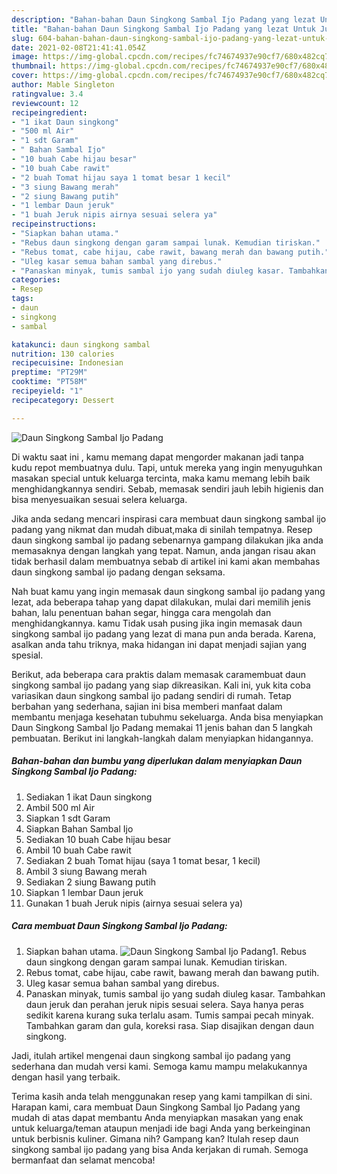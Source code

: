 ```yaml
---
description: "Bahan-bahan Daun Singkong Sambal Ijo Padang yang lezat Untuk Jualan"
title: "Bahan-bahan Daun Singkong Sambal Ijo Padang yang lezat Untuk Jualan"
slug: 604-bahan-bahan-daun-singkong-sambal-ijo-padang-yang-lezat-untuk-jualan
date: 2021-02-08T21:41:41.054Z
image: https://img-global.cpcdn.com/recipes/fc74674937e90cf7/680x482cq70/daun-singkong-sambal-ijo-padang-foto-resep-utama.jpg
thumbnail: https://img-global.cpcdn.com/recipes/fc74674937e90cf7/680x482cq70/daun-singkong-sambal-ijo-padang-foto-resep-utama.jpg
cover: https://img-global.cpcdn.com/recipes/fc74674937e90cf7/680x482cq70/daun-singkong-sambal-ijo-padang-foto-resep-utama.jpg
author: Mable Singleton
ratingvalue: 3.4
reviewcount: 12
recipeingredient:
- "1 ikat Daun singkong"
- "500 ml Air"
- "1 sdt Garam"
- " Bahan Sambal Ijo"
- "10 buah Cabe hijau besar"
- "10 buah Cabe rawit"
- "2 buah Tomat hijau saya 1 tomat besar 1 kecil"
- "3 siung Bawang merah"
- "2 siung Bawang putih"
- "1 lembar Daun jeruk"
- "1 buah Jeruk nipis airnya sesuai selera ya"
recipeinstructions:
- "Siapkan bahan utama."
- "Rebus daun singkong dengan garam sampai lunak. Kemudian tiriskan."
- "Rebus tomat, cabe hijau, cabe rawit, bawang merah dan bawang putih."
- "Uleg kasar semua bahan sambal yang direbus."
- "Panaskan minyak, tumis sambal ijo yang sudah diuleg kasar. Tambahkan daun jeruk dan perahan jeruk nipis sesuai selera. Saya hanya peras sedikit karena kurang suka terlalu asam. Tumis sampai pecah minyak. Tambahkan garam dan gula, koreksi rasa. Siap disajikan dengan daun singkong."
categories:
- Resep
tags:
- daun
- singkong
- sambal

katakunci: daun singkong sambal 
nutrition: 130 calories
recipecuisine: Indonesian
preptime: "PT29M"
cooktime: "PT58M"
recipeyield: "1"
recipecategory: Dessert

---
```



![Daun Singkong Sambal Ijo Padang](https://img-global.cpcdn.com/recipes/fc74674937e90cf7/680x482cq70/daun-singkong-sambal-ijo-padang-foto-resep-utama.jpg)

Di waktu  saat ini , kamu memang dapat mengorder makanan jadi tanpa kudu repot membuatnya dulu. Tapi, untuk mereka yang ingin menyuguhkan masakan special untuk keluarga tercinta, maka kamu memang lebih baik menghidangkannya sendiri. Sebab, memasak sendiri jauh lebih higienis dan bisa menyesuaikan sesuai selera keluarga.

Jika anda sedang mencari inspirasi cara membuat daun singkong sambal ijo padang yang nikmat dan mudah dibuat,maka di sinilah tempatnya. Resep daun singkong sambal ijo padang  sebenarnya gampang dilakukan jika anda memasaknya dengan langkah yang tepat. Namun, anda jangan risau akan tidak berhasil dalam membuatnya 
sebab di artikel ini kami akan membahas daun singkong sambal ijo padang dengan seksama.  



Nah buat kamu yang ingin memasak daun singkong sambal ijo padang yang lezat, ada beberapa tahap yang dapat dilakukan, mulai dari memilih jenis bahan, lalu penentuan bahan segar, hingga cara mengolah dan menghidangkannya. kamu Tidak usah pusing jika ingin memasak daun singkong sambal ijo padang yang lezat di mana pun anda berada. Karena, asalkan anda  tahu triknya, maka hidangan ini dapat menjadi sajian yang spesial.

Berikut, ada beberapa cara praktis  dalam memasak caramembuat daun singkong sambal ijo padang yang siap dikreasikan. Kali ini, yuk kita coba variasikan daun singkong sambal ijo padang sendiri di rumah. Tetap berbahan yang sederhana, sajian ini bisa memberi manfaat dalam membantu menjaga kesehatan tubuhmu sekeluarga. Anda bisa menyiapkan Daun Singkong Sambal Ijo Padang memakai 11 jenis bahan dan 5 langkah pembuatan. Berikut ini langkah-langkah dalam menyiapkan hidangannya.

<!--inarticleads1-->

##### Bahan-bahan dan bumbu yang diperlukan dalam menyiapkan Daun Singkong Sambal Ijo Padang:

1. Sediakan 1 ikat Daun singkong
1. Ambil 500 ml Air
1. Siapkan 1 sdt Garam
1. Siapkan  Bahan Sambal Ijo
1. Sediakan 10 buah Cabe hijau besar
1. Ambil 10 buah Cabe rawit
1. Sediakan 2 buah Tomat hijau (saya 1 tomat besar, 1 kecil)
1. Ambil 3 siung Bawang merah
1. Sediakan 2 siung Bawang putih
1. Siapkan 1 lembar Daun jeruk
1. Gunakan 1 buah Jeruk nipis (airnya sesuai selera ya)




<!--inarticleads2-->

##### Cara membuat Daun Singkong Sambal Ijo Padang:

1. Siapkan bahan utama.
<img src="https://img-global.cpcdn.com/steps/e2a8e9681e0789b3/160x128cq70/daun-singkong-sambal-ijo-padang-langkah-memasak-1-foto.jpg" alt="Daun Singkong Sambal Ijo Padang">1. Rebus daun singkong dengan garam sampai lunak. Kemudian tiriskan.
1. Rebus tomat, cabe hijau, cabe rawit, bawang merah dan bawang putih.
1. Uleg kasar semua bahan sambal yang direbus.
1. Panaskan minyak, tumis sambal ijo yang sudah diuleg kasar. Tambahkan daun jeruk dan perahan jeruk nipis sesuai selera. Saya hanya peras sedikit karena kurang suka terlalu asam. Tumis sampai pecah minyak. Tambahkan garam dan gula, koreksi rasa. Siap disajikan dengan daun singkong.




Jadi, itulah artikel mengenai  daun singkong sambal ijo padang  yang sederhana dan mudah versi kami. Semoga kamu mampu melakukannya dengan hasil yang terbaik. 

Terima kasih anda telah menggunakan resep yang kami tampilkan di sini. Harapan kami, cara membuat  Daun Singkong Sambal Ijo Padang yang mudah di atas dapat membantu Anda menyiapkan masakan yang enak untuk keluarga/teman ataupun menjadi ide bagi Anda yang berkeinginan untuk berbisnis kuliner. Gimana nih? Gampang kan? Itulah resep daun singkong sambal ijo padang yang bisa Anda kerjakan di rumah. Semoga bermanfaat dan selamat mencoba!

